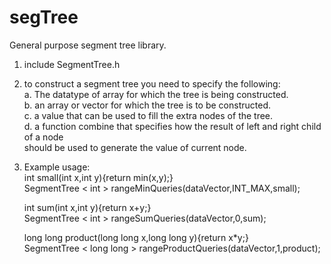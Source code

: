 # segTree
General purpose segment tree library.

1. include SegmentTree.h
2. to construct a segment tree you need to specify the following:<br>
   a. The datatype of array for which the tree is being constructed.<br>
   b. an array or vector for which the tree is to be constructed.<br>
   c. a value that can be used to fill the extra nodes of the tree.<br>
   d. a function combine that specifies how the result of left and right child of a node<br> 
        should be used to generate the value of current node.
3. Example usage:      
   int small(int x,int y){return min(x,y);}<br>
   SegmentTree < int > rangeMinQueries(dataVector,INT_MAX,small);<br>
   
   int sum(int x,int y){return x+y;}<br>
   SegmentTree < int > rangeSumQueries(dataVector,0,sum);<br>
   
   long long product(long long x,long long y){return x*y;}<br>
   SegmentTree < long long > rangeProductQueries(dataVector,1,product);<br>

